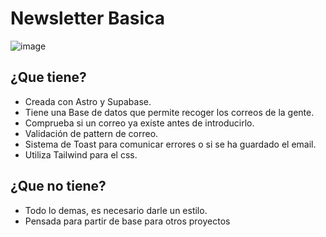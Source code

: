 # Newsletter Basica
![image](https://github.com/nexus122/newsletter-base/assets/22988550/68f12d82-3b7d-417f-9f02-907d92cd7cc5)

## ¿Que tiene?
- Creada con Astro y Supabase.
- Tiene una Base de datos que permite recoger los correos de la gente.
- Comprueba si un correo ya existe antes de introducirlo.
- Validación de pattern de correo.
- Sistema de Toast para comunicar errores o si se ha guardado el email.
- Utiliza Tailwind para el css.

##   ¿Que no tiene?
- Todo lo demas, es necesario darle un estilo.
- Pensada para partir de base para otros proyectos
